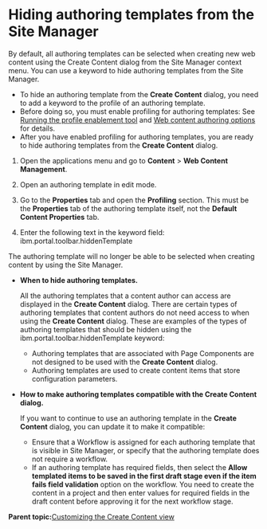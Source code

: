# Hiding authoring templates from the Site Manager 

By default, all authoring templates can be selected when creating new web content using the Create Content dialog from the Site Manager context menu. You can use a keyword to hide authoring templates from the Site Manager.

-   To hide an authoring template from the **Create Content** dialog, you need to add a keyword to the profile of an authoring template.
-   Before doing so, you must enable profiling for authoring templates: See [Running the profile enablement tool](../wcm/wcm_admin_profile_enable.md) and [Web content authoring options](../wcm/wcm_config_prop_authoring.md) for details.
-   After you have enabled profiling for authoring templates, you are ready to hide authoring templates from the **Create Content** dialog.

1.  Open the applications menu and go to **Content** \> **Web Content Management**.

2.  Open an authoring template in edit mode.

3.  Go to the **Properties** tab and open the **Profiling** section. This must be the **Properties** tab of the authoring template itself, not the **Default Content Properties** tab.

4.  Enter the following text in the keyword field: ibm.portal.toolbar.hiddenTemplate


The authoring template will no longer be able to be selected when creating content by using the Site Manager.

-   **When to hide authoring templates.**

    All the authoring templates that a content author can access are displayed in the **Create Content** dialog. There are certain types of authoring templates that content authors do not need access to when using the **Create Content** dialog. These are examples of the types of authoring templates that should be hidden using the ibm.portal.toolbar.hiddenTemplate keyword:

    -   Authoring templates that are associated with Page Components are not designed to be used with the **Create Content** dialog.
    -   Authoring templates are used to create content items that store configuration parameters.
-   **How to make authoring templates compatible with the **Create Content** dialog.**

    If you want to continue to use an authoring template in the **Create Content** dialog, you can update it to make it compatible:

    -   Ensure that a Workflow is assigned for each authoring template that is visible in Site Manager, or specify that the authoring template does not require a workflow.
    -   If an authoring template has required fields, then select the **Allow templated items to be saved in the first draft stage even if the item fails field validation** option on the workflow. You need to create the content in a project and then enter values for required fields in the draft content before approving it for the next workflow stage.

**Parent topic:**[Customizing the Create Content view ](../admin-system/epc_custom_create_content.md)

